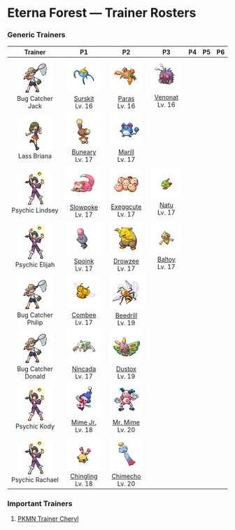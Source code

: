 # Eterna Forest — Trainer Rosters

### Generic Trainers

| Trainer | P1 | P2 | P3 | P4 | P5 | P6 |
|:-------:|:--:|:--:|:--:|:--:|:--:|:--:|
| ![Bug Catcher Jack](../../assets/trainers/bug_catcher.png "Bug Catcher Jack")<br>Bug Catcher Jack | ![Surskit](../../assets/sprites/surskit/front.gif "Surskit: It appears as if it is skating on water. It draws prey with a sweet scent from the tip of its head.")<br>[Surskit](../../pokemon/surskit.md/)<br>Lv. 16 | ![Paras](../../assets/sprites/paras/front.gif "Paras: Mushrooms named tochukaso grow on its back. They grow along with the host PARAS.")<br>[Paras](../../pokemon/paras.md/)<br>Lv. 16 | ![Venonat](../../assets/sprites/venonat/front.gif "Venonat: Its big eyes are actually clusters of tiny eyes. At night, its kind is drawn by light.")<br>[Venonat](../../pokemon/venonat.md/)<br>Lv. 16 |
| ![Lass Briana](../../assets/trainers/lass.png "Lass Briana")<br>Lass Briana | ![Buneary](../../assets/sprites/buneary/front.gif "Buneary: Its ears are always rolled up. They can be forcefully extended to shatter even a large boulder.")<br>[Buneary](../../pokemon/buneary.md/)<br>Lv. 17 | ![Marill](../../assets/sprites/marill/front.gif "Marill: The oil-filled end of its tail floats on water. It keeps MARILL from drowning even in a strong current.")<br>[Marill](../../pokemon/marill.md/)<br>Lv. 17 |
| ![Psychic Lindsey](../../assets/trainers/psychic.png "Psychic Lindsey")<br>Psychic Lindsey | ![Slowpoke](../../assets/sprites/slowpoke/front.gif "Slowpoke: Although slow, it is skilled at fishing with its tail. It does not feel pain if its tail is bitten.")<br>[Slowpoke](../../pokemon/slowpoke.md/)<br>Lv. 17 | ![Exeggcute](../../assets/sprites/exeggcute/front.gif "Exeggcute: Its six eggs converse using telepathy. They can quickly gather if they become separated.")<br>[Exeggcute](../../pokemon/exeggcute.md/)<br>Lv. 17 | ![Natu](../../assets/sprites/natu/front.gif "Natu: It picks food from cactus plants, deftly avoiding buds and spines. It seems to skip about to move.")<br>[Natu](../../pokemon/natu.md/)<br>Lv. 17 |
| ![Psychic Elijah](../../assets/trainers/psychic.png "Psychic Elijah")<br>Psychic Elijah | ![Spoink](../../assets/sprites/spoink/front.gif "Spoink: It bounces constantly, using its tail like a spring. The shock of bouncing keeps its heart beating.")<br>[Spoink](../../pokemon/spoink.md/)<br>Lv. 17 | ![Drowzee](../../assets/sprites/drowzee/front.gif "Drowzee: It can tell what people are dreaming by sniffing with its big nose. It loves fun dreams.")<br>[Drowzee](../../pokemon/drowzee.md/)<br>Lv. 17 | ![Baltoy](../../assets/sprites/baltoy/front.gif "Baltoy: It moves by spinning on its foot. It is a rare Pokémon that was discovered in ancient ruins.")<br>[Baltoy](../../pokemon/baltoy.md/)<br>Lv. 17 |
| ![Bug Catcher Philip](../../assets/trainers/bug_catcher.png "Bug Catcher Philip")<br>Bug Catcher Philip | ![Combee](../../assets/sprites/combee/front.gif "Combee: The trio is together from birth. It constantly gathers honey from flowers to please VESPIQUEN.")<br>[Combee](../../pokemon/combee.md/)<br>Lv. 17 | ![Beedrill](../../assets/sprites/beedrill/front.gif "Beedrill: Its best attack involves flying around at high speed, striking with poison needles, then flying off.")<br>[Beedrill](../../pokemon/beedrill.md/)<br>Lv. 19 |
| ![Bug Catcher Donald](../../assets/trainers/bug_catcher.png "Bug Catcher Donald")<br>Bug Catcher Donald | ![Nincada](../../assets/sprites/nincada/front.gif "Nincada: It grows underground, sensing its surroundings using antennae instead of its virtually blind eyes.")<br>[Nincada](../../pokemon/nincada.md/)<br>Lv. 17 | ![Dustox](../../assets/sprites/dustox/front.gif "Dustox: Toxic powder is scattered with each flap. At night, it is known to strip leaves off trees lining boulevards.")<br>[Dustox](../../pokemon/dustox.md/)<br>Lv. 19 |
| ![Psychic Kody](../../assets/trainers/psychic.png "Psychic Kody")<br>Psychic Kody | ![Mime Jr.](../../assets/sprites/mime-jr/front.gif "Mime Jr.: It mimics the expressions and motions of those it sees to understand the feelings of others.")<br>[Mime Jr.](../../pokemon/mime-jr.md/)<br>Lv. 18 | ![Mr. Mime](../../assets/sprites/mr-mime/front.gif "Mr. Mime: It shapes an invisible wall in midair by minutely vibrating its fingertips to stop molecules in the air.")<br>[Mr. Mime](../../pokemon/mr-mime.md/)<br>Lv. 20 |
| ![Psychic Rachael](../../assets/trainers/psychic.png "Psychic Rachael")<br>Psychic Rachael | ![Chingling](../../assets/sprites/chingling/front.gif "Chingling: There is an orb inside its mouth. When it hops, the orb bounces all over and makes a ringing sound.")<br>[Chingling](../../pokemon/chingling.md/)<br>Lv. 18 | ![Chimecho](../../assets/sprites/chimecho/front.gif "Chimecho: Its cries echo inside its hollow body to emerge as beautiful notes for startling and repelling foes.")<br>[Chimecho](../../pokemon/chimecho.md/)<br>Lv. 20 |


### Important Trainers

1. [PKMN Trainer Cheryl](important_trainers.md#pkmn-trainer-cheryl)
